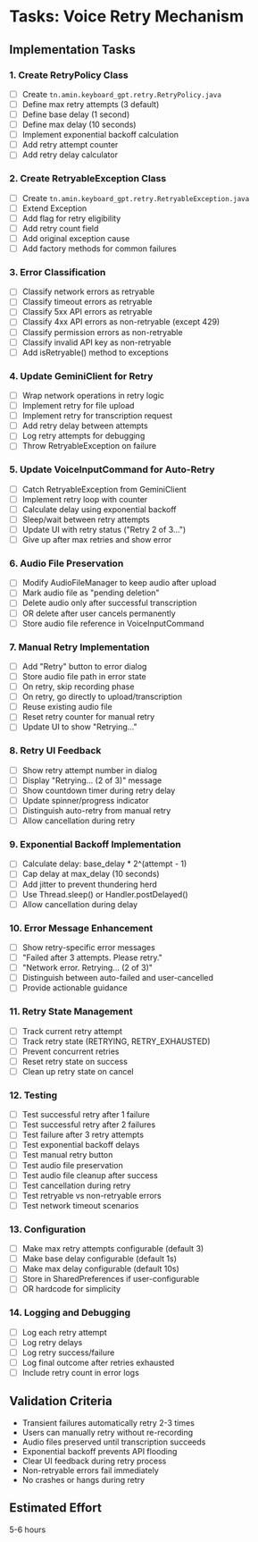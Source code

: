 # Tasks: Voice Retry Mechanism

## Implementation Tasks

### 1. Create RetryPolicy Class
- [ ] Create `tn.amin.keyboard_gpt.retry.RetryPolicy.java`
- [ ] Define max retry attempts (3 default)
- [ ] Define base delay (1 second)
- [ ] Define max delay (10 seconds)
- [ ] Implement exponential backoff calculation
- [ ] Add retry attempt counter
- [ ] Add retry delay calculator

### 2. Create RetryableException Class
- [ ] Create `tn.amin.keyboard_gpt.retry.RetryableException.java`
- [ ] Extend Exception
- [ ] Add flag for retry eligibility
- [ ] Add retry count field
- [ ] Add original exception cause
- [ ] Add factory methods for common failures

### 3. Error Classification
- [ ] Classify network errors as retryable
- [ ] Classify timeout errors as retryable
- [ ] Classify 5xx API errors as retryable
- [ ] Classify 4xx API errors as non-retryable (except 429)
- [ ] Classify permission errors as non-retryable
- [ ] Classify invalid API key as non-retryable
- [ ] Add isRetryable() method to exceptions

### 4. Update GeminiClient for Retry
- [ ] Wrap network operations in retry logic
- [ ] Implement retry for file upload
- [ ] Implement retry for transcription request
- [ ] Add retry delay between attempts
- [ ] Log retry attempts for debugging
- [ ] Throw RetryableException on failure

### 5. Update VoiceInputCommand for Auto-Retry
- [ ] Catch RetryableException from GeminiClient
- [ ] Implement retry loop with counter
- [ ] Calculate delay using exponential backoff
- [ ] Sleep/wait between retry attempts
- [ ] Update UI with retry status ("Retry 2 of 3...")
- [ ] Give up after max retries and show error

### 6. Audio File Preservation
- [ ] Modify AudioFileManager to keep audio after upload
- [ ] Mark audio file as "pending deletion"
- [ ] Delete audio only after successful transcription
- [ ] OR delete after user cancels permanently
- [ ] Store audio file reference in VoiceInputCommand

### 7. Manual Retry Implementation
- [ ] Add "Retry" button to error dialog
- [ ] Store audio file path in error state
- [ ] On retry, skip recording phase
- [ ] On retry, go directly to upload/transcription
- [ ] Reuse existing audio file
- [ ] Reset retry counter for manual retry
- [ ] Update UI to show "Retrying..."

### 8. Retry UI Feedback
- [ ] Show retry attempt number in dialog
- [ ] Display "Retrying... (2 of 3)" message
- [ ] Show countdown timer during retry delay
- [ ] Update spinner/progress indicator
- [ ] Distinguish auto-retry from manual retry
- [ ] Allow cancellation during retry

### 9. Exponential Backoff Implementation
- [ ] Calculate delay: base_delay * 2^(attempt - 1)
- [ ] Cap delay at max_delay (10 seconds)
- [ ] Add jitter to prevent thundering herd
- [ ] Use Thread.sleep() or Handler.postDelayed()
- [ ] Allow cancellation during delay

### 10. Error Message Enhancement
- [ ] Show retry-specific error messages
- [ ] "Failed after 3 attempts. Please retry."
- [ ] "Network error. Retrying... (2 of 3)"
- [ ] Distinguish between auto-failed and user-cancelled
- [ ] Provide actionable guidance

### 11. Retry State Management
- [ ] Track current retry attempt
- [ ] Track retry state (RETRYING, RETRY_EXHAUSTED)
- [ ] Prevent concurrent retries
- [ ] Reset retry state on success
- [ ] Clean up retry state on cancel

### 12. Testing
- [ ] Test successful retry after 1 failure
- [ ] Test successful retry after 2 failures
- [ ] Test failure after 3 retry attempts
- [ ] Test exponential backoff delays
- [ ] Test manual retry button
- [ ] Test audio file preservation
- [ ] Test audio file cleanup after success
- [ ] Test cancellation during retry
- [ ] Test retryable vs non-retryable errors
- [ ] Test network timeout scenarios

### 13. Configuration
- [ ] Make max retry attempts configurable (default 3)
- [ ] Make base delay configurable (default 1s)
- [ ] Make max delay configurable (default 10s)
- [ ] Store in SharedPreferences if user-configurable
- [ ] OR hardcode for simplicity

### 14. Logging and Debugging
- [ ] Log each retry attempt
- [ ] Log retry delays
- [ ] Log retry success/failure
- [ ] Log final outcome after retries exhausted
- [ ] Include retry count in error logs

## Validation Criteria
- Transient failures automatically retry 2-3 times
- Users can manually retry without re-recording
- Audio files preserved until transcription succeeds
- Exponential backoff prevents API flooding
- Clear UI feedback during retry process
- Non-retryable errors fail immediately
- No crashes or hangs during retry

## Estimated Effort
5-6 hours
